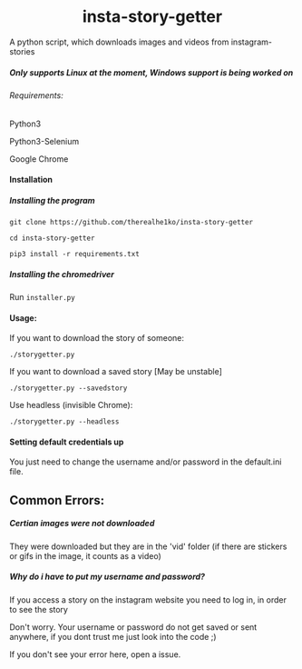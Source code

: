 <div align="center">
<h1>insta-story-getter</h1>
</div>
A python script, which downloads images and videos from instagram-stories

##### Only supports Linux at the moment, Windows support is being worked on

###### Requirements:
Python3

Python3-Selenium

Google Chrome

#### Installation
##### Installing the program
```
git clone https://github.com/therealhe1ko/insta-story-getter

cd insta-story-getter

pip3 install -r requirements.txt
```

##### Installing the chromedriver
Run ``` installer.py ```

#### Usage:


If you want to download the story of someone:
```
./storygetter.py
```
If you want to download a saved story [May be unstable]
```
./storygetter.py --savedstory
```
Use headless (invisible Chrome):
```
./storygetter.py --headless
```

#### Setting default credentials up

You just need to change the username and/or password in the default.ini file.


## Common Errors:

##### Certian images were not downloaded
They were downloaded but they are in the 'vid' folder (if there are stickers or gifs in the image, it counts as a video)

##### Why do i have to put my username and password?
If you access a story on the instagram website you need to log in, in order to see the story

Don't worry. Your username or password do not get saved or sent anywhere, if you dont trust me just look into the code ;)

If you don't see your error here, open a issue.
